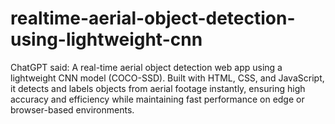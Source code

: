 # realtime-aerial-object-detection-using-lightweight-cnn
ChatGPT said:  A real-time aerial object detection web app using a lightweight CNN model (COCO-SSD). Built with HTML, CSS, and JavaScript, it detects and labels objects from aerial footage instantly, ensuring high accuracy and efficiency while maintaining fast performance on edge or browser-based environments.
